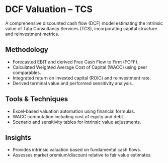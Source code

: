 # DCF Valuation – TCS

A comprehensive discounted cash flow (DCF) model estimating the intrinsic value of Tata Consultancy Services (TCS), incorporating capital structure and reinvestment metrics.

## Methodology
- Forecasted EBIT and derived Free Cash Flow to Firm (FCFF).
- Calculated Weighted Average Cost of Capital (WACC) using peer comparables.
- Integrated return on invested capital (ROIC) and reinvestment rate.
- Derived terminal value and performed sensitivity analysis.

## Tools & Techniques
- Excel-based valuation automation using financial formulas.
- WACC computation including cost of equity and debt.
- Scenario and sensitivity tables for intrinsic value adjustments.

## Insights
- Provides intrinsic valuation based on fundamental cash flows.
- Assesses market premium/discount relative to fair value estimates.
